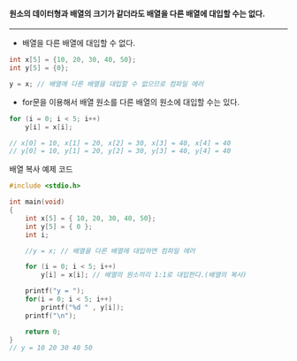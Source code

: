 #### 원소의 데이터형과 배열의 크기가 같더라도 배열을 다른 배열에 대입할 수는 없다. 
____
- 배열을 다른 배열에 대입할 수 없다.
```c
int x[5] = {10, 20, 30, 40, 50};
int y[5] = {0};

y = x; // 배열에 다른 배열을 대입할 수 없으므로 컴파일 에러
```

- for문을 이용해서 배열 원소를 다른 배열의 원소에 대입할 수는 있다.
```c
for (i = 0; i < 5; i++)
	y[i] = x[i];

// x[0] = 10, x[1] = 20, x[2] = 30, x[3] = 40, x[4] = 40
// y[0] = 10, y[1] = 20, y[2] = 30, y[3] = 40, y[4] = 40
```

배열 복사 예제 코드
```c
#include <stdio.h>

int main(void)
{
	int x[5] = { 10, 20, 30, 40, 50};
	int y[5] = { 0 };
	int i;

	//y = x; // 배열을 다른 배열에 대입하면 컴파일 에러

	for (i = 0; i < 5; i++)
		y[i] = x[i]; // 배열의 원소끼리 1:1로 대입한다.(배열의 복사)

	printf("y = ");
	for(i = 0; i < 5; i++)
		printf("%d " , y[i]);
	printf("\n");

	return 0;
}
// y = 10 20 30 40 50
```